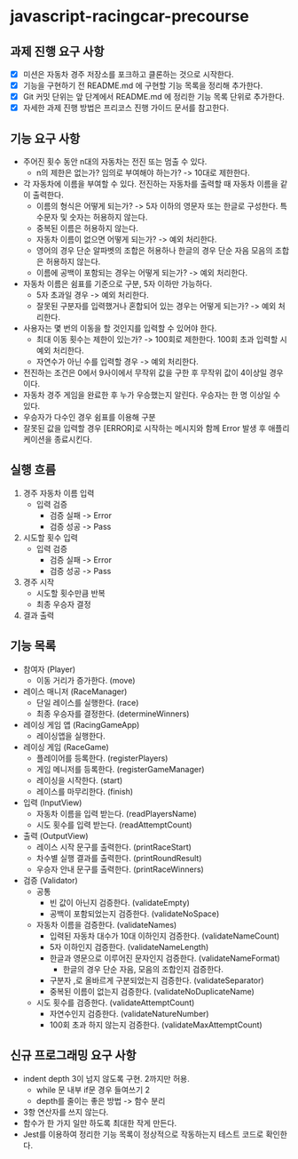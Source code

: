 # javascript-racingcar-precourse

## 과제 진행 요구 사항

- [x] 미션은 자동차 경주 저장소를 포크하고 클론하는 것으로 시작한다.
- [x] 기능을 구현하기 전 README.md 에 구현할 기능 목록을 정리해 추가한다.
- [x] Git 커밋 단위는 앞 단계에서 README.md 에 정리한 기능 목록 단위로 추가한다.
- [x] 자세한 과제 진행 방법은 프리코스 진행 가이드 문서를 참고한다.

## 기능 요구 사항

- 주어진 횟수 동안 n대의 자동차는 전진 또는 멈출 수 있다.
    - n의 제한은 없는가? 임의로 부여해야 하는가? -> 10대로 제한한다.
- 각 자동차에 이름을 부여할 수 있다. 전진하는 자동차를 출력할 때 자동차 이름을 같이 출력한다.
    - 이름의 형식은 어떻게 되는가? -> 5자 이하의 영문자 또는 한글로 구성한다. 특수문자 및 숫자는 허용하지 않는다.
    - 중복된 이름은 허용하지 않는다.
    - 자동차 이름이 없으면 어떻게 되는가? -> 예외 처리한다.
    - 영어의 경우 단순 알파벳의 조합은 허용하나 한글의 경우 단순 자음 모음의 조합은 허용하지 않는다.
    - 이름에 공백이 포함되는 경우는 어떻게 되는가? -> 예외 처리한다.
- 자동차 이름은 쉼표를 기준으로 구분, 5자 이하만 가능하다.
    - 5자 초과일 경우 -> 예외 처리한다.
    - 잘못된 구분자를 입력했거나 혼합되어 있는 경우는 어떻게 되는가? -> 예외 처리한다.
- 사용자는 몇 번의 이동을 할 것인지를 입력할 수 있어야 한다.
    - 최대 이동 횟수는 제한이 있는가? -> 100회로 제한한다. 100회 초과 입력할 시 예외 처리한다.
    - 자연수가 아닌 수를 입력할 경우 -> 예외 처리한다.
- 전진하는 조건은 0에서 9사이에서 무작위 값을 구한 후 무작위 값이 4이상일 경우이다.
- 자동차 경주 게임을 완료한 후 누가 우승했는지 알린다. 우승자는 한 명 이상일 수 있다.
- 우승자가 다수인 경우 쉼표를 이용해 구분
- 잘못된 값을 입력할 경우 [ERROR]로 시작하는 메시지와 함께 Error 발생 후 애플리케이션을 종료시킨다.

## 실행 흐름

1. 경주 자동차 이름 입력
    - 입력 검증
        - 검증 실패 -> Error
        - 검증 성공 -> Pass
2. 시도할 횟수 입력
    - 입력 검증
        - 검증 실패 -> Error
        - 검증 성공 -> Pass
3. 경주 시작
    - 시도할 횟수만큼 반복
    - 최종 우승자 결정
4. 결과 출력

## 기능 목록

- 참여자 (Player)
    - 이동 거리가 증가한다. (move)
- 레이스 매니저 (RaceManager)
    - 단일 레이스를 실행한다. (race)
    - 최종 우승자를 결정한다. (determineWinners)
- 레이싱 게임 앱 (RacingGameApp)
    - 레이싱앱을 실행한다.
- 레이싱 게임 (RaceGame)
    - 플레이어를 등록한다. (registerPlayers)
    - 게임 메니저를 등록한다. (registerGameManager)
    - 레이싱을 시작한다. (start)
    - 레이스를 마무리한다. (finish)
- 입력 (InputView)
    - 자동차 이름을 입력 받는다. (readPlayersName)
    - 시도 횟수를 입력 받는다.   (readAttemptCount)
- 출력 (OutputView)
    - 레이스 시작 문구를 출력한다. (printRaceStart)
    - 차수별 실행 결과를 출력한다. (printRoundResult)
    - 우승자 안내 문구를 출력한다. (printRaceWinners)
- 검증 (Validator)
    - 공통
        - 빈 값이 아닌지 검증한다.                   (validateEmpty)
        - 공백이 포함되었는지 검증한다.                (validateNoSpace)
    - 자동차 이름을 검증한다.                        (validateNames)
        - 입력된 자동차 대수가 10대 이하인지 검증한다.    (validateNameCount)
        - 5자 이하인지 검증한다.                     (validateNameLength)
        - 한글과 영문으로 이루어진 문자인지 검증한다.      (validateNameFormat)
            - 한글의 경우 단순 자음, 모음의 조합인지 검증한다.
        - 구분자 ,로 올바르게 구분되었는지 검증한다.      (validateSeparator)
        - 중복된 이름이 없는지 검증한다.               (validateNoDuplicateName)
    - 시도 횟수를 검증한다.                          (validateAttemptCount)
        - 자연수인지 검증한다.                       (validateNatureNumber)
        - 100회 초과 하지 않는지 검증한다.             (validateMaxAttemptCount)

## 신규 프로그래밍 요구 사항

- indent depth 3이 넘지 않도록 구현. 2까지만 허용.
    - while 문 내부 if문 경우 들여쓰기 2
    - depth를 줄이는 좋은 방법 -> 함수 분리
- 3항 연산자를 쓰지 않는다.
- 함수가 한 가지 일만 하도록 최대한 작게 만든다.
- Jest를 이용하여 정리한 기능 목록이 정상적으로 작동하는지 테스트 코드로 확인한다.
